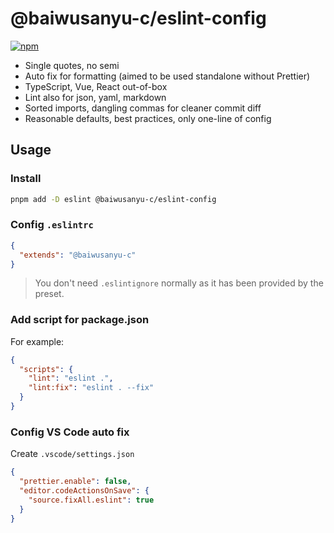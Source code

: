 # @baiwusanyu-c/eslint-config

[![npm](https://img.shields.io/npm/v/@baiwusanyu-c/eslint-config?color=a1b858&label=)](https://npmjs.com/package/@baiwusanyu-c/eslint-config)

- Single quotes, no semi
- Auto fix for formatting (aimed to be used standalone without Prettier)
- TypeScript, Vue, React out-of-box
- Lint also for json, yaml, markdown
- Sorted imports, dangling commas for cleaner commit diff
- Reasonable defaults, best practices, only one-line of config

## Usage

### Install

```bash
pnpm add -D eslint @baiwusanyu-c/eslint-config
```

### Config `.eslintrc`

```json
{
  "extends": "@baiwusanyu-c"
}
```

> You don't need `.eslintignore` normally as it has been provided by the preset.

### Add script for package.json

For example:

```json
{
  "scripts": {
    "lint": "eslint .",
    "lint:fix": "eslint . --fix"
  }
}
```

### Config VS Code auto fix

Create `.vscode/settings.json`

```json
{
  "prettier.enable": false,
  "editor.codeActionsOnSave": {
    "source.fixAll.eslint": true
  }
}
```
